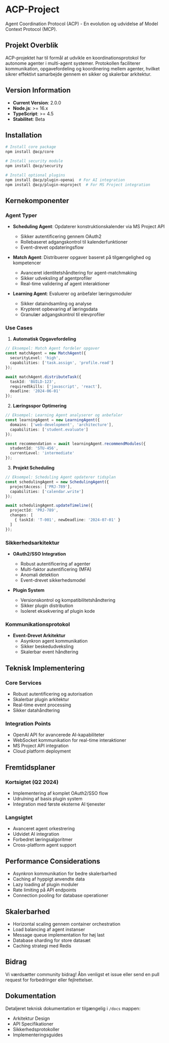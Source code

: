 # ACP-Project
Agent Coordination Protocol (ACP) - En evolution og udvidelse af Model Context Protocol (MCP).

## Projekt Overblik

ACP-projektet har til formål at udvikle en koordinationsprotokol for autonome agenter i multi-agent systemer. Protokollen faciliterer kommunikation, opgavefordeling og koordinering mellem agenter, hvilket sikrer effektivt samarbejde gennem en sikker og skalerbar arkitektur.

## Version Information
- **Current Version**: 2.0.0
- **Node.js**: >= 16.x
- **TypeScript**: >= 4.5
- **Stabilitet**: Beta

## Installation

```bash
# Install core package
npm install @acp/core

# Install security module
npm install @acp/security

# Install optional plugins
npm install @acp/plugin-openai  # For AI integration
npm install @acp/plugin-msproject  # For MS Project integration
```

## Kernekomponenter

### Agent Typer
- **Scheduling Agent**: Opdaterer konstruktionskalender via MS Project API
  - Sikker autentificering gennem OAuth2
  - Rollebaseret adgangskontrol til kalenderfunktioner
  - Event-drevet opdateringsflow

- **Match Agent**: Distribuerer opgaver baseret på tilgængelighed og kompetencer
  - Avanceret identitetshåndtering for agent-matchmaking
  - Sikker udveksling af agentprofiler
  - Real-time validering af agent interaktioner

- **Learning Agent**: Evaluerer og anbefaler læringsmoduler
  - Sikker dataindsamling og analyse
  - Krypteret opbevaring af læringsdata
  - Granulær adgangskontrol til elevprofiler

### Use Cases

1. **Automatisk Opgavefordeling**
```typescript
// Eksempel: Match Agent fordeler opgaver
const matchAgent = new MatchAgent({
  securityLevel: 'high',
  capabilities: ['task.assign', 'profile.read']
});

await matchAgent.distributeTask({
  taskId: 'BUILD-123',
  requiredSkills: ['javascript', 'react'],
  deadline: '2024-06-01'
});
```

2. **Læringsspor Optimering**
```typescript
// Eksempel: Learning Agent analyserer og anbefaler
const learningAgent = new LearningAgent({
  domains: ['web-development', 'architecture'],
  capabilities: ['student.evaluate']
});

const recommendation = await learningAgent.recommendModules({
  studentId: 'STU-456',
  currentLevel: 'intermediate'
});
```

3. **Projekt Scheduling**
```typescript
// Eksempel: Scheduling Agent opdaterer tidsplan
const schedulingAgent = new SchedulingAgent({
  projectAccess: ['PRJ-789'],
  capabilities: ['calendar.write']
});

await schedulingAgent.updateTimeline({
  projectId: 'PRJ-789',
  changes: [
    { taskId: 'T-001', newDeadline: '2024-07-01' }
  ]
});
```

### Sikkerhedsarkitektur
- **OAuth2/SSO Integration**
  - Robust autentificering af agenter
  - Multi-faktor autentificering (MFA)
  - Anomali detektion
  - Event-drevet sikkerhedsmodel

- **Plugin System**
  - Versionskontrol og kompatibilitetshåndtering
  - Sikker plugin distribution
  - Isoleret eksekvering af plugin kode

### Kommunikationsprotokol
- **Event-Drevet Arkitektur**
  - Asynkron agent kommunikation
  - Sikker beskedudveksling
  - Skalerbar event håndtering

## Teknisk Implementering

### Core Services
- Robust autentificering og autorisation
- Skalerbar plugin arkitektur
- Real-time event processing
- Sikker datahåndtering

### Integration Points
- OpenAI API for avancerede AI-kapabiliteter
- WebSocket kommunikation for real-time interaktioner
- MS Project API integration
- Cloud platform deployment

## Fremtidsplaner

### Kortsigtet (Q2 2024)
- Implementering af komplet OAuth2/SSO flow
- Udrulning af basis plugin system
- Integration med første eksterne AI tjenester

### Langsigtet
- Avanceret agent orkestrering
- Udvidet AI integration
- Forbedret læringsalgoritmer
- Cross-platform agent support

## Performance Considerations
- Asynkron kommunikation for bedre skalerbarhed
- Caching af hyppigt anvendte data
- Lazy loading af plugin moduler
- Rate limiting på API endpoints
- Connection pooling for database operationer

## Skalerbarhed
- Horizontal scaling gennem container orchestration
- Load balancing af agent instanser
- Message queue implementation for høj last
- Database sharding for store datasæt
- Caching strategi med Redis

## Bidrag
Vi værdsætter community bidrag! Åbn venligst et issue eller send en pull request for forbedringer eller fejlrettelser.

## Dokumentation
Detaljeret teknisk dokumentation er tilgængelig i `/docs` mappen:
- Arkitektur Design
- API Specifikationer
- Sikkerhedsprotokoller
- Implementeringsguides

